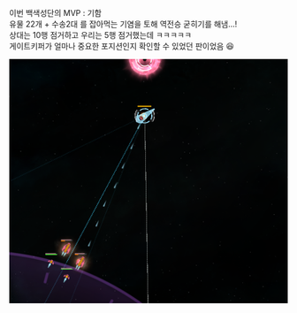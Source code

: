 이번 백색성단의 MVP : 기함  
유물 22개 + 수송2대 를 잡아먹는 기염을 토해 역전승 굳히기를 해냄...!  
상대는 10행 점거하고 우리는 5행 점거했는데 ㅋㅋㅋㅋㅋ  
게이트키퍼가 얼마나 중요한 포지션인지 확인할 수 있었던 판이었음 :laughing:  
 
![](../assets/20210522_MVP_Flagship.png)   
